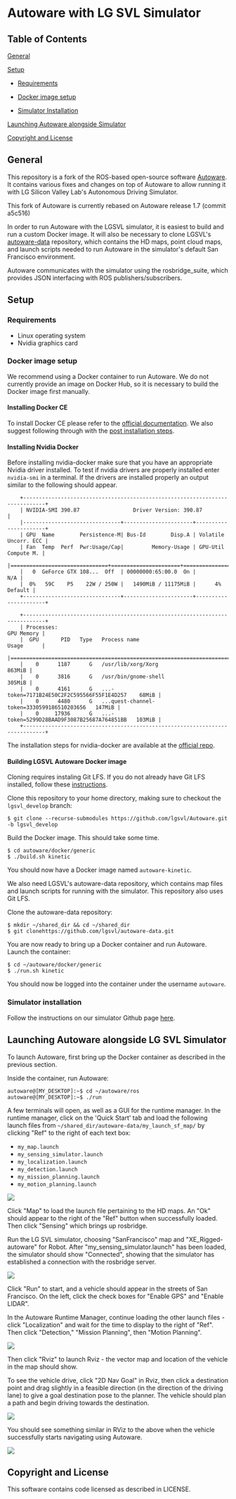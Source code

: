 # Autoware with LG SVL Simulator

## Table of Contents

[General](#general)

[Setup](#setup)

- [Requirements](#requirements)

- [Docker image setup](#docker-image-setup)

- [Simulator Installation](#simulator-installation)

[Launching Autoware alongside Simulator](#launching-autoware-alongside-lg-svl-simulator)

[Copyright and License](#copyright-and-license) 

## General

This repository is a fork of the ROS-based open-source software [Autoware](https://github.com/CPFL/Autoware). It contains various fixes and changes on top of Autoware to allow running it with LG Silicon Valley Lab's Autonomous Driving Simulator. 

This fork of Autoware is currently rebased on Autoware release 1.7 (commit a5c516)

In order to run Autoware with the LGSVL simulator, it is easiest to build and run a custom Docker image. It will also be necessary to clone LGSVL's [autoware-data](https://github.com/lgsvl/autoware-data) repository, which contains the HD maps, point cloud maps, and launch scripts needed to run Autoware in the simulator's default San Francisco environment. 

Autoware communicates with the simulator using the rosbridge_suite, which provides JSON interfacing with  ROS publishers/subscribers. 

## Setup

### Requirements

- Linux operating system
- Nvidia graphics card

### Docker image setup

We recommend using a Docker container to run Autoware. We do not currently provide an image on Docker Hub, so it is necessary to build the Docker image first manually. 

#### Installing Docker CE

To install Docker CE please refer to the [official documentation](https://docs.docker.com/install/linux/docker-ce/ubuntu/). We also suggest following through with the [post installation steps](https://docs.docker.com/install/linux/linux-postinstall/).

#### Installing Nvidia Docker

Before installing nvidia-docker make sure that you have an appropriate Nvidia driver installed. To test if nvidia drivers are properly installed enter `nvidia-smi` in a terminal. If the drivers are installed properly an output similar to the following should appear.

```
    +-----------------------------------------------------------------------------+
    | NVIDIA-SMI 390.87                 Driver Version: 390.87                    |
    |-------------------------------+----------------------+----------------------+
    | GPU  Name        Persistence-M| Bus-Id        Disp.A | Volatile Uncorr. ECC |
    | Fan  Temp  Perf  Pwr:Usage/Cap|         Memory-Usage | GPU-Util  Compute M. |
    |===============================+======================+======================|
    |   0  GeForce GTX 108...  Off  | 00000000:65:00.0  On |                  N/A |
    |  0%   59C    P5    22W / 250W |   1490MiB / 11175MiB |      4%      Default |
    +-------------------------------+----------------------+----------------------+
                                                                                
    +-----------------------------------------------------------------------------+
    | Processes:                                                       GPU Memory |
    |  GPU       PID   Type   Process name                             Usage      |
    |=============================================================================|
    |    0      1187      G   /usr/lib/xorg/Xorg                           863MiB |
    |    0      3816      G   /usr/bin/gnome-shell                         305MiB |
    |    0      4161      G   ...-token=7171B24E50C2F2C595566F55F1E4D257    68MiB |
    |    0      4480      G   ...quest-channel-token=3330599186510203656   147MiB |
    |    0     17936      G   ...-token=5299D28BAAD9F3087B25687A764851BB   103MiB |
    +-----------------------------------------------------------------------------+
```

The installation steps for nvidia-docker are available at the [official repo](https://github.com/NVIDIA/nvidia-docker).

#### Building LGSVL Autoware Docker image

Cloning requires instaling Git LFS. If you do not already have Git LFS installed, follow these [instructions](https://git-lfs.github.com/). 

Clone this repository to your home directory, making sure to checkout the `lgsvl_develop` branch:

```
$ git clone --recurse-submodules https://github.com/lgsvl/Autoware.git -b lgsvl_develop
```

Build the Docker image. This should take some time.

```
$ cd autoware/docker/generic
$ ./build.sh kinetic
```

You should now have a Docker image named `autoware-kinetic`.

We also need LGSVL's autoware-data repository, which contains map files and launch scripts for running with the simulator. This repository also uses Git LFS.

Clone the autoware-data repository:

```
$ mkdir ~/shared_dir && cd ~/shared_dir
$ git clonehttps://github.com/lgsvl/autoware-data.git
```

You are now ready to bring up a Docker container and run Autoware. Launch the container:

```
$ cd ~/autoware/docker/generic
$ ./run.sh kinetic
```

You should now be logged into the container under the username `autoware`.

### Simulator installation

Follow the instructions on our simulator Github page [here](https://github.com/lgsvl/simulator).

## Launching Autoware alongside LG SVL Simulator

To launch Autoware, first bring up the Docker container as described in the previous section. 

Inside the container, run Autoware:

```
autoware@[MY_DESKTOP]:~$ cd ~/autoware/ros
autoware@[MY_DESKTOP]:~$ ./run
```

A few terminals will open, as well as a GUI for the runtime manager. In the runtime manager, click on the 'Quick Start' tab and load the following launch files from `~/shared_dir/autoware-data/my_launch_sf_map/` by clicking "Ref" to the right of each text box:

- `my_map.launch`
- `my_sensing_simulator.launch`
- `my_localization.launch`
- `my_detection.launch`
- `my_mission_planning.launch`
- `my_motion_planning.launch`

![](docs/images/readme-runtime-manager.png)

Click "Map" to load the launch file pertaining to the HD maps. An "Ok" should appear to the right of the "Ref" button when successfully loaded. Then click "Sensing" which brings up rosbridge. 

Run the LG SVL simulator, choosing "SanFrancisco" map and "XE_Rigged-autoware" for Robot. After "my_sensing_simulator.launch" has been loaded, the simulator should show "Connected", showing that the simulator has established a connection with the rosbridge server. 

![](docs/images/readme-simulator.png)

Click "Run" to start, and a vehicle should appear in the streets of San Francisco. On the left, click the check boxes for "Enable GPS" and "Enable LIDAR". 

In the Autoware Runtime Manager, continue loading the other launch files - click "Localization" and wait for the time to display to the right of "Ref". Then click "Detection," "Mission Planning", then "Motion Planning". 

![](docs/images/readme-runtime-running.png)

Then click "Rviz" to launch Rviz - the vector map and location of the vehicle in the map should show. 

To see the vehicle drive, click "2D Nav Goal" in Rviz, then click a destination point and drag slightly in a feasible direction (in the direction of the driving lane) to give a goal destination pose to the planner. The vehicle should plan a path and begin driving towards the destination.

![](docs/images/readme-rviz.png)

You should see something similar in RViz to the above when the vehicle successfully starts navigating using Autoware.

![](docs/images/readme-simulator-running.png)



##  Copyright and License

This software contains code licensed as described in LICENSE.
